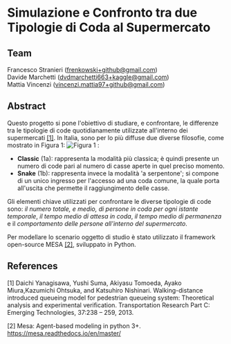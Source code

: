 # Simulazione e Confronto tra due Tipologie di Coda al Supermercato

## Team
Francesco Stranieri (<frenkowski+github@gmail.com>)  
Davide Marchetti (<dvdmarchetti663+kaggle@gmail.com>)  
Mattia Vincenzi (<vincenzi.mattia97+github@gmail.com>)  

## Abstract
Questo progetto si pone l'obiettivo di studiare, e confrontare, le differenze tra le tipologie di code quotidianamente utilizzate all'interno dei supermercati [[1]](#1).
In Italia, sono per lo più diffuse due diverse filosofie, come mostrato in Figura 1: ![Figura 1](https://www.frenkowski.it/wp-content/uploads/2020/08/mesa.png)
:
- **Classic** (1a): rappresenta la modalità più classica; è quindi presente un numero di code pari al numero di casse aperte in quel preciso momento. 
- **Snake** (1b): rappresenta invece la modalità 'a serpentone'; si compone di un unico ingresso per l'accesso ad una coda comune, la quale porta all'uscita che permette il raggiungimento delle casse. 

Gli elementi chiave utilizzati per confrontare le diverse tipologie di code sono: *il numero totale, e medio, di persone in coda per ogni istante temporale*, *il tempo medio di attesa in coda*, *il tempo medio di permanenza* e il *comportamento delle persone all'interno del supermercato*. 

Per modellare lo scenario oggetto di studio è stato utilizzato il framework open-source MESA [[2]](#2), sviluppato in Python.

## References
<a id="1">[1]</a> 
Daichi Yanagisawa, Yushi Suma, Akiyasu Tomoeda, Ayako Miura,Kazumichi Ohtsuka, and Katsuhiro Nishinari. 
Walking-distance introduced queueing model for pedestrian queueing system: Theoretical analysis and experimental verification. 
Transportation Research Part C: Emerging Technologies, 37:238 – 259, 2013.

<a id="2">[2]</a> 
Mesa: Agent-based modeling in python 3+.
https://mesa.readthedocs.io/en/master/
